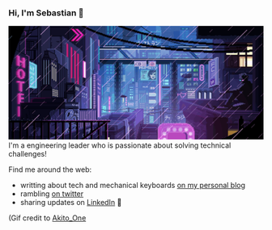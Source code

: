 ### Hi, I'm Sebastian 👋
<img src="https://raw.githubusercontent.com/sebasrp/sebasrp/master/cyberpunk.pixelart.Akito_One.gif" alt="cyberpunk pixel art gif from Akito_One">
I'm a engineering leader who is passionate about solving technical challenges!

Find me around the web:
- writting about tech and mechanical keyboards [on my personal blog](http://sebasr.com)
- rambling [on twitter](https://twitter.com/sebasr_p)
- sharing updates on [LinkedIn](www.linkedin.com/in/sebasr) :briefcase:

(Gif credit to [Akito_One](https://steamcommunity.com/sharedfiles/filedetails/?id=1366661990)
<!--
**sebasrp/sebasrp** is a ✨ _special_ ✨ repository because its `README.md` (this file) appears on your GitHub profile.

Here are some ideas to get you started:

- 🔭 I’m currently working on ...
- 🌱 I’m currently learning ...
- 👯 I’m looking to collaborate on ...
- 🤔 I’m looking for help with ...
- 💬 Ask me about ...
- 📫 How to reach me: ...
- 😄 Pronouns: ...
- ⚡ Fun fact: ...
-->
